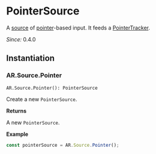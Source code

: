 # PointerSource

A [source](source.md) of [pointer](trackable-pointer.md)-based input. It feeds a [PointerTracker](pointer-tracker.md).

*Since:* 0.4.0

## Instantiation

### AR.Source.Pointer

`AR.Source.Pointer(): PointerSource`

Create a new `PointerSource`.

**Returns**

A new `PointerSource`.

**Example**

```js
const pointerSource = AR.Source.Pointer();
```
